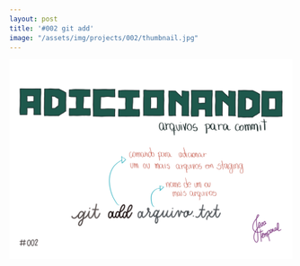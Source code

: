```yaml
---
layout: post
title: '#002 git add'
image: "/assets/img/projects/002/thumbnail.jpg"
---
```


<img src="/assets/img/projects/002/full.jpg">
